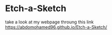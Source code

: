 # Etch-a-Sketch
take a look at my webpage throung this link https://abdomohamed96.github.io/Etch-a-Sketch/
